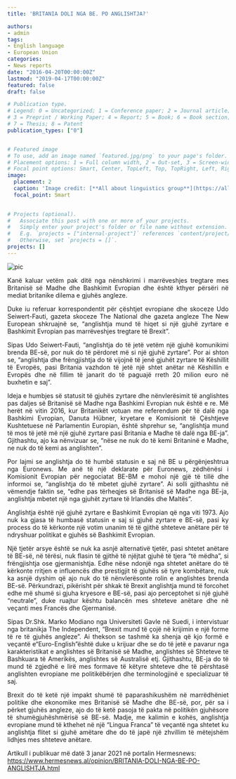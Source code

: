 ```yaml
---
title: 'BRITANIA DOLI NGA BE. PO ANGLISHTJA?'

authors:
- admin
tags:
- English language
- European Union
categories:
- News reports
date: "2016-04-20T00:00:00Z"
lastmod: "2019-04-17T00:00:00Z"
featured: false
draft: false

# Publication type.
# Legend: 0 = Uncategorized; 1 = Conference paper; 2 = Journal article;
# 3 = Preprint / Working Paper; 4 = Report; 5 = Book; 6 = Book section;
# 7 = Thesis; 8 = Patent
publication_types: ["0"]


# Featured image
# To use, add an image named `featured.jpg/png` to your page's folder.
# Placement options: 1 = Full column width, 2 = Out-set, 3 = Screen-width
# Focal point options: Smart, Center, TopLeft, Top, TopRight, Left, Right, BottomLeft, Bottom, BottomRight
image:
  placement: 2
  caption: 'Image credit: [**All about linguistics group**](https://all-about-linguistics.group.shef.ac.uk/branches-of-linguistics/sociolinguistics)'
  focal_point: Smart
  

# Projects (optional).
#   Associate this post with one or more of your projects.
#   Simply enter your project's folder or file name without extension.
#   E.g. `projects = ["internal-project"]` references `content/project/deep-learning/index.md`.
#   Otherwise, set `projects = []`.
projects: []
---
```


<img src="https://www.hermesnews.al/860/450/articles/10000/16100/16185/WeChat%20Image_20210103164231.jpg" alt="pic" />

<meta name="BRITANIA DOLI NGA BE. PO ANGLISHTJA?" content="Kanë kaluar vetëm pak ditë nga nënshkrimi i marrëveshjes tregtare mes Britanisë së Madhe dhe Bashkimit Evropian dhe është kthyer përsëri në mediat britanike dilema e gjuhës angleze.">

<p style="text-align:justify; text-justify: inter-character">Kanë kaluar vetëm pak ditë nga nënshkrimi i marrëveshjes tregtare mes Britanisë së Madhe dhe Bashkimit Evropian dhe është kthyer përsëri në mediat britanike dilema e gjuhës angleze.</p>

<b></b>

<p style="text-align:justify; text-justify: inter-character">Duke iu referuar korrespondentit për çështjet evropiane dhe skoceze Udo Seiwert-Fauti, gazeta skoceze The National dhe gazeta angleze The New European shkruajnë se, “anglishtja mund të hiqet si një gjuhë zyrtare e Bashkimit Evropian pas marrëveshjes tregtare të Brexit”.</p>

<p style="text-align:justify; text-justify: inter-character">Sipas Udo Seiwert-Fauti, “anglishtja do të jetë vetëm një gjuhë komunikimi brenda BE-së, por nuk do të përdoret më si një gjuhë zyrtare”. Por ai shton se, “anglishtja dhe frëngjishtja do të vijojnë të jenë gjuhët zyrtare të Këshillit të Evropës, pasi Britania vazhdon të jetë një shtet anëtar në Këshillin e Evropës dhe në fillim të janarit do të paguajë rreth 20 milion euro në buxhetin e saj”.</p>

<p style="text-align:justify; text-justify: inter-character">Ideja e humbjes së statusit të gjuhës zyrtare dhe nënvlerësimit të anglishtes pas daljes së Britanisë së Madhe nga Bashkimi Evropian nuk është e re. Më herët në vitin 2016, kur Britanikët votuan me referendum për të dalë nga Bashkimi Evropian, Danuta Hübner, kryetare e Komisionit të Çështjeve Kushtetuese në Parlamentin Europian, është shprehur se, “anglishtja mund të mos të jetë më një gjuhë zyrtare pasi Britania e Madhe të dalë nga BE-ja”. Gjithashtu, ajo ka nënvizuar se, “nëse ne nuk do të kemi Britaninë e Madhe, ne nuk do të kemi as anglishten”.</p>

<p style="text-align:justify; text-justify: inter-character">Por lajmi se anglishtja do të humbë statusin e saj në BE u përgënjeshtrua nga Euronews. Me anë të një deklarate për Euronews, zëdhënësi i Komisionit Evropian për negociatat BE-BM e mohoi një gjë të tillë dhe informoi se, “anglishtja do të mbetet gjuhë zyrtare”. Ai solli gjithashtu në vëmendje faktin se, “edhe pas tërheqjes së Britanisë së Madhe nga BE-ja, anglishtja mbetet një nga gjuhët zyrtare të Irlandës dhe Maltës”.</p>

<p style="text-align:justify; text-justify: inter-character">Anglishtja është një gjuhë zyrtare e Bashkimit Evropian që nga viti 1973. Ajo nuk ka gjasa të humbasë statusin e saj si gjuhë zyrtare e BE-së, pasi ky process do të kërkonte një votim unanim të të gjithë shteteve anëtare për të ndryshuar politikat e gjuhës së Bashkimit Evropian.</p>

<p style="text-align:justify; text-justify: inter-character">Një tjetër arsye është se nuk ka asnjë alternativë tjetër, pasi shtetet anëtare të BE-së, në tërësi, nuk flasin të gjithë të njëjtat gjuhë të tjera “të mëdha”, si frëngjishtja ose gjermanishtja. Edhe nëse ndonjë nga shtetet anëtare do të kërkonte rritjen e influencës dhe prestigjit të gjuhës së tyre kombëtare, nuk ka asnjë dyshim që ajo nuk do të nënvlerësonte rolin e anglishtes brenda BE-së. Përkundrazi, pikërisht për shkak të Brexit anglishtja mund të forcohet edhe më shumë si gjuha kryesore e BE-së, pasi ajo perceptohet si një gjuhë “neutrale”, duke ruajtur kështu balancën mes shteteve anëtare dhe në veçanti mes Francës dhe Gjermanisë.</p>

<p style="text-align:justify; text-justify: inter-character">Sipas Dr.Shk. Marko Modiano nga Universiteti Gavle në Suedi, i intervistuar nga britanikja The Independent, “Brexit mund të çojë në krijimin e një forme të re të gjuhës angleze”. Ai thekson se tashmë ka shenja që kjo formë e veçantë e“Euro-English”është duke u krijuar dhe se do të jetë e pavarur nga karakteristikat e anglishtes së Britanisë së Madhe, anglishtes së Shteteve të Bashkuara të Amerikës, anglishtes së Australisë etj. Gjithashtu, BE-ja do të mund të zgjedhë e lirë mes formave të këtyre shteteve dhe të përshtasë anglishten evropiane me politikëbërjen dhe terminologjinë e specializuar të saj.</p>

<p style="text-align:justify; text-justify: inter-character">Brexit do të ketë një impakt shumë të paparashikushëm në marrëdhëniet politike dhe ekonomike mes Britanisë së Madhe dhe BE-së, por, për sa i përket gjuhës angleze, ajo do të ketë pasoja të pakta në politikën gjuhësore të shumëgjuhëshmërisë së BE-së. Madje, me kalimin e kohës, anglishtja evropiane mund të kthehet në një “Lingua Franca” të veçantë nga shtetet ku anglishtja flitet si gjuhë amëtare dhe do të japë një zhvillim të mëtejshëm lidhjes mes shteteve anëtare. </p>

Artikull i publikuar më datë 3 janar 2021 në portalin Hermesnews: https://www.hermesnews.al/opinion/BRITANIA-DOLI-NGA-BE-PO-ANGLISHTJA.html
